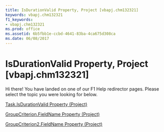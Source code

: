 ```yaml
---
title: IsDurationValid Property, Project [vbapj.chm132321]
keywords: vbapj.chm132321
f1_keywords:
- vbapj.chm132321
ms.prod: office
ms.assetid: 6b5fbb1e-ccbd-4641-83ba-4ca675d308ca
ms.date: 06/08/2017
---
```



# IsDurationValid Property, Project [vbapj.chm132321]

Hi there! You have landed on one of our F1 Help redirector pages. Please select the topic you were looking for below.

[Task.IsDurationValid Property (Project)](http://msdn.microsoft.com/library/303c5cab-b83a-37b6-c1da-207e91c45a86%28Office.15%29.aspx)

[GroupCriterion.FieldName Property (Project)](http://msdn.microsoft.com/library/64238cb9-0829-01ab-1195-41fc588d45bf%28Office.15%29.aspx)

[GroupCriterion2.FieldName Property (Project)](http://msdn.microsoft.com/library/6828c1eb-aaa2-6538-0d92-6a458e678a20%28Office.15%29.aspx)

